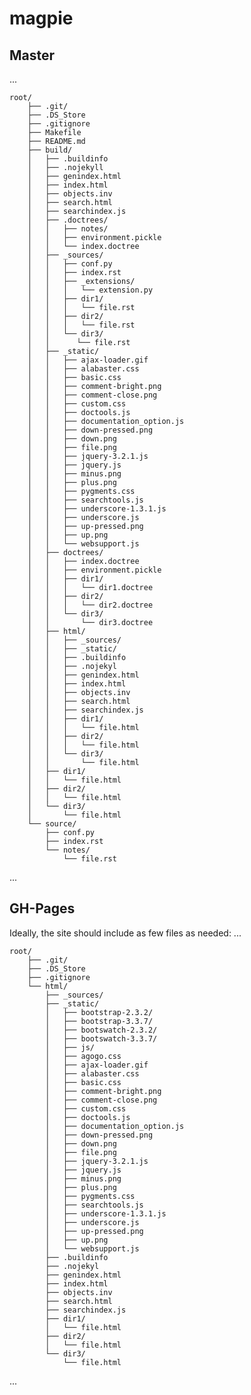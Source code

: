 # magpie


## Master

...

	root/
	    ├── .git/ 
	    ├── .DS_Store
	    ├── .gitignore
	    ├── Makefile
	    ├── README.md
	    ├── build/
	    │   ├── .buildinfo
	    │   ├── .nojekyll
	    │   ├── genindex.html
	    │   ├── index.html
	    │   ├── objects.inv
	    │   ├── search.html
	    │   ├── searchindex.js
	    │   ├── .doctrees/
	    │   │   ├── notes/
	    │   │   ├── environment.pickle
	    │   │   └── index.doctree
	    │   ├── _sources/
        │   │   ├── conf.py 
        │   │   ├── index.rst 
        │   │   ├── _extensions/ 
        │   │   │   └── extension.py 
        │   │   ├── dir1/ 
        │   │   │   └── file.rst 
        │   │   ├── dir2/ 
        │   │   │   └── file.rst 
        │   │   └── dir3/ 
        │   │      └── file.rst 
	    │   ├── _static/ 
        │   │   ├── ajax-loader.gif 
        │   │   ├── alabaster.css 
        │   │   ├── basic.css 
        │   │   ├── comment-bright.png 
        │   │   ├── comment-close.png
        │   │   ├── custom.css 
        │   │   ├── doctools.js 
        │   │   ├── documentation_option.js 
        │   │   ├── down-pressed.png 
        │   │   ├── down.png 
        │   │   ├── file.png 
        │   │   ├── jquery-3.2.1.js 
        │   │   ├── jquery.js 
        │   │   ├── minus.png 
        │   │   ├── plus.png
        │   │   ├── pygments.css 
        │   │   ├── searchtools.js 
        │   │   ├── underscore-1.3.1.js 
        │   │   ├── underscore.js 
        │   │   ├── up-pressed.png 
        │   │   ├── up.png 
        │   │   └── websupport.js 
        │   ├── doctrees/ 
        │   │   ├── index.doctree
        │   │   ├── environment.pickle 
        │   │   ├── dir1/ 
        │   │   │   └── dir1.doctree 
        │   │   ├── dir2/ 
        │   │   │   └── dir2.doctree 
        │   │   └── dir3/ 
        │   │       └── dir3.doctree 
        │   ├── html/ 
        │   │   ├── _sources/ 
        │   │   ├── _static/ 
        │   │   ├── .buildinfo 
        │   │   ├── .nojekyl 
        │   │   ├── genindex.html 
        │   │   ├── index.html 
        │   │   ├── objects.inv 
        │   │   ├── search.html 
        │   │   ├── searchindex.js 
        │   │   ├── dir1/ 
        │   │   │   └── file.html 
        │   │   ├── dir2/ 
        │   │   │   └── file.html 
        │   │   └── dir3/ 
        │   │       └── file.html 
        │   ├── dir1/
        │   │   └── file.html 
        │   ├── dir2/
        │   │   └── file.html 
        │   └── dir3/
        │       └── file.html 
        └── source/
            ├── conf.py
            ├── index.rst 
            └── notes/ 
                └── file.rst


...


## GH-Pages

Ideally, the site should include as few files as needed:
...

	root/
	    ├── .git/ 
	    ├── .DS_Store
	    ├── .gitignore
	    └── html/ 
            ├── _sources/ 
            ├── _static/ 
            │   ├── bootstrap-2.3.2/ 
            │   ├── bootstrap-3.3.7/ 
            │   ├── bootswatch-2.3.2/ 
            │   ├── bootswatch-3.3.7/ 
            │   ├── js/ 
            │   ├── agogo.css 
            │   ├── ajax-loader.gif 
            │   ├── alabaster.css 
            │   ├── basic.css 
            │   ├── comment-bright.png 
            │   ├── comment-close.png
            │   ├── custom.css 
            │   ├── doctools.js 
            │   ├── documentation_option.js 
            │   ├── down-pressed.png 
            │   ├── down.png 
            │   ├── file.png 
            │   ├── jquery-3.2.1.js 
            │   ├── jquery.js 
            │   ├── minus.png 
            │   ├── plus.png
            │   ├── pygments.css 
            │   ├── searchtools.js 
            │   ├── underscore-1.3.1.js 
            │   ├── underscore.js 
            │   ├── up-pressed.png 
            │   ├── up.png 
            │   └── websupport.js 
            ├── .buildinfo 
            ├── .nojekyl 
            ├── genindex.html 
            ├── index.html 
            ├── objects.inv 
            ├── search.html 
            ├── searchindex.js 
            ├── dir1/ 
            │   └── file.html 
            ├── dir2/ 
            │   └── file.html 
            └── dir3/ 
                └── file.html 


...

